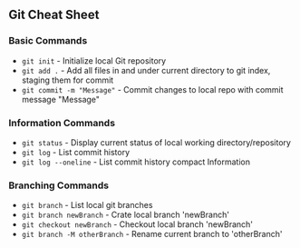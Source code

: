 ## Git Cheat Sheet

### Basic Commands
* `git init` - Initialize local Git repository
* `git add .` - Add all files in and under current directory to git index, staging them for commit
* `git commit -m "Message"` - Commit changes to local repo with commit message "Message"


### Information Commands
* `git status` - Display current status of local working directory/repository
* `git log` - List commit history
* `git log --oneline` - List commit history compact Information


### Branching Commands
* `git branch` - List local git branches
* `git branch newBranch` - Crate local branch 'newBranch'
* `git checkout newBranch` - Checkout local branch 'newBranch'
* `git branch -M otherBranch` - Rename current branch to 'otherBranch'
